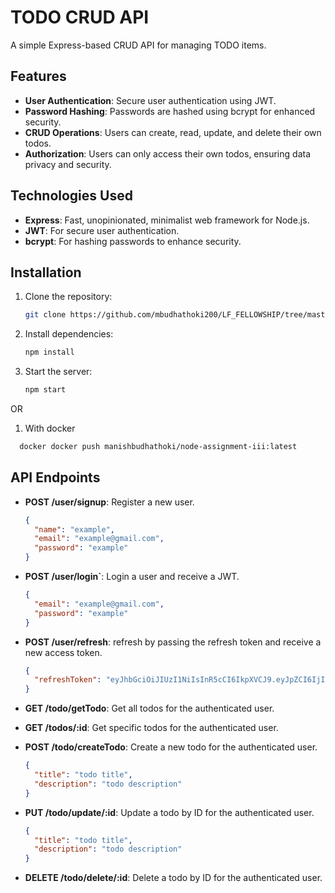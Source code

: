# TODO CRUD API

A simple Express-based CRUD API for managing TODO items.

## Features

- **User Authentication**: Secure user authentication using JWT.
- **Password Hashing**: Passwords are hashed using bcrypt for enhanced security.
- **CRUD Operations**: Users can create, read, update, and delete their own todos.
- **Authorization**: Users can only access their own todos, ensuring data privacy and security.

## Technologies Used

- **Express**: Fast, unopinionated, minimalist web framework for Node.js.
- **JWT**: For secure user authentication.
- **bcrypt**: For hashing passwords to enhance security.

## Installation

1. Clone the repository:
   ```bash
   git clone https://github.com/mbudhathoki200/LF_FELLOWSHIP/tree/master/Node%20Assignment-III
   ```
2. Install dependencies:
   ```bash
   npm install
   ```
3. Start the server:
   ```bash
   npm start
   ```

OR

1. With docker

```bash
  docker docker push manishbudhathoki/node-assignment-iii:latest
```

## API Endpoints

- **POST /user/signup**: Register a new user.

  ```json
  {
    "name": "example",
    "email": "example@gmail.com",
    "password": "example"
  }
  ```

- **POST /user/login`**: Login a user and receive a JWT.

  ```json
  {
    "email": "example@gmail.com",
    "password": "example"
  }
  ```

- **POST /user/refresh**: refresh by passing the refresh token and receive a new access token.

  ```json
  {
    "refreshToken": "eyJhbGciOiJIUzI1NiIsInR5cCI6IkpXVCJ9.eyJpZCI6IjIiLCJuYW1lIjoiYWR3OCIsImVtYWlsIjoiYWR3OEBnbWFpbC5jb20iLCJpYXQiOjE3MjA1MjMzMTIsImV4cCI6MTcyMDUyNjMxMn0.ysHfrDmJTibjah2XYPEod-bfAgQs9fqtN35kUDdtNVI"
  }
  ```

- **GET /todo/getTodo**: Get all todos for the authenticated user.

- **GET /todos/:id**: Get specific todos for the authenticated user.

- **POST /todo/createTodo**: Create a new todo for the authenticated user.

  ```json
  {
    "title": "todo title",
    "description": "todo description"
  }
  ```

- **PUT /todo/update/:id**: Update a todo by ID for the authenticated user.

  ```json
  {
    "title": "todo title",
    "description": "todo description"
  }
  ```

- **DELETE /todo/delete/:id**: Delete a todo by ID for the authenticated user.
